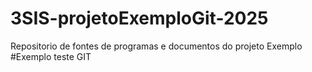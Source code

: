 # 3SIS-projetoExemploGit-2025
Repositorio de fontes de programas e documentos do projeto Exemplo
#Exemplo teste GIT
